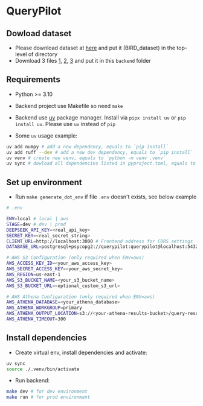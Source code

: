 # QueryPilot

## Dowload dataset

- Please download dataset at [here](https://drive.google.com/drive/folders/1ULVZNXlYoXFdZBoDg87rwTbGXiO11yFb?usp=sharing) and put it (BIRD_dataset) in the top-level of directory
- Download 3 files [1](https://drive.google.com/file/d/1UmYvqLLxEoRsYnkde3rsnzEwEQn6I4xz/view?usp=sharing), [2](https://drive.google.com/file/d/1hAE7vK485lRaGZ521gZUabe4sa8JmRJf/view?usp=sharing), [3](https://drive.google.com/file/d/1wYj-zm7izgjuyBwJr8o-N_dmmSepB99P/view?usp=sharing) and put it in this `backend` folder

## Requirements

- Python >= 3.10
- Backend project use Makefile so need `make`
- Backend use [uv](https://docs.astral.sh/uv/) package manager. Install via `pipx install uv` or `pip install uv`. Please use `uv` instead of `pip`

- Some `uv` usage example:

```bash
uv add numpy # add a new dependency, equals to `pip install`
uv add ruff --dev # add a new dev dependency, equals to `pip install`
uv venv # create new venv, equals to `python -m venv .venv`
uv sync # dowload all dependencies listed in pyproject.toml, equals to `pip install -r requirements`
```

## Set up environment

- Run `make generate_dot_env` if file `.env` doesn't exists, see below example


```bash
# .env

ENV=local # local | aws
STAGE=dev # dev | prod
DEEPSEEK_API_KEY=<real_api_key>
SECRET_KEY=<real_secret_string>
CLIENT_URL=http://localhost:3000 # Frontend address for CORS settings
DATABASE_URL=postgresql+psycopg2://querypilot:querypilot@localhost:5432/querypilot # Recommend run postgreSQL locally using `docker-compose.yml`, run before backend

# AWS S3 Configuration (only required when ENV=aws)
AWS_ACCESS_KEY_ID=<your_aws_access_key>
AWS_SECRET_ACCESS_KEY=<your_aws_secret_key>
AWS_REGION=us-east-1
AWS_S3_BUCKET_NAME=<your_s3_bucket_name>
AWS_S3_BUCKET_URL=<optional_custom_s3_url>

# AWS Athena Configuration (only required when ENV=aws)
AWS_ATHENA_DATABASE=<your_athena_database>
AWS_ATHENA_WORKGROUP=primary
AWS_ATHENA_OUTPUT_LOCATION=s3://<your-athena-results-bucket>/query-results/
AWS_ATHENA_TIMEOUT=300
```

## Install dependencies

- Create virtual env, install dependencies and activate:

```bash
uv sync
source ./.venv/bin/activate
```

- Run backend:

```bash
make dev # for dev environment
make run # for prod environment
```
